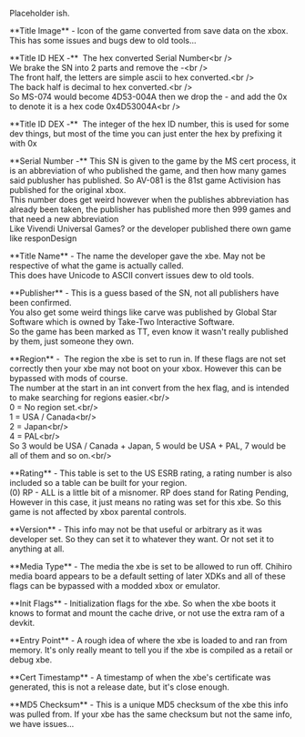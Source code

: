 Placeholder ish.

\*\*Title Image\*\* - Icon of the game converted from save data on the xbox. This has some issues and bugs dew to old tools...  

\*\*Title ID HEX -\*\*  The hex converted Serial Number\<br />  
We brake the SN into 2 parts and remove the -\<br />  
The front half, the letters are simple ascii to hex converted.\<br />  
The back half is decimal to hex converted.\<br />  
So MS-074 would become 4D53-004A then we drop the - and add the 0x to denote it is a hex code 0x4D53004A\<br />

\*\*Title ID DEX -\*\*  The integer of the hex ID number, this is used for some dev things, but most of the time you can just enter the hex by prefixing it with 0x

\*\*Serial Number -\*\* This SN is given to the game by the MS cert process, it is an abbreviation of who published the game, and then how many games  
said publusher has published. So AV-081 is the 81st game Activision has published for the original xbox.  
This number does get weird however when the publishes abbreviation has already been taken, the publisher has published more then 999 games and that need a new abbreviation  
Like Vivendi Universal Games? or the developer published there own game like responDesign

\*\*Title Name\*\* - The name the developer gave the xbe. May not be respective of what the game is actually called.  
This does have Unicode to ASCII convert issues dew to old tools.  

\*\*Publisher\*\* - This is a guess based of the SN, not all publishers have been confirmed.    
You also get some weird things like carve was published by Global Star Software which is owned by Take-Two Interactive Software.  
So the game has been marked as TT, even know it wasn't really published by them, just someone they own.

\*\*Region\*\* -  The region the xbe is set to run in. If these flags are not set correctly then your xbe may not boot on your xbox. However this can be bypassed with mods of course.  
The number at the start in an int convert from the hex flag, and is intended to make searching for regions easier.\<br/>  
0 = No region set.\<br/>  
1 = USA / Canada\<br/>  
2 = Japan\<br/>  
4 = PAL\<br/>  
So 3 would be USA / Canada + Japan, 5 would be USA + PAL, 7 would be all of them and so on.\<br/>

\*\*Rating\*\* - This table is set to the US ESRB rating, a rating number is also included so a table can be built for your region.    
(0) RP - ALL is a little bit of a misnomer. RP does stand for Rating Pending, However in this case, it just means no rating was set for this xbe. So this game is not affected by xbox parental controls.

\*\*Version\*\* - This info may not be that useful or arbitrary as it was developer set. So they can set it to whatever they want. Or not set it to anything at all.  

\*\*Media Type\*\* - The media the xbe is set to be allowed to run off. Chihiro media board appears to be a default setting of later XDKs and all of these flags can be bypassed with a modded xbox or emulator.  

\*\*Init Flags\*\* - Initialization flags for the xbe. So when the xbe boots it knows to format and mount the cache drive, or not use the extra ram of a devkit.  

\*\*Entry Point\*\* - A rough idea of where the xbe is loaded to and ran from memory. It's only really meant to tell you if the xbe is compiled as a retail or debug xbe. 

\*\*Cert Timestamp\*\* - A timestamp of when the xbe's certificate was generated, this is not a release date, but it's close enough. 

\*\*MD5 Checksum\*\* - This is a unique MD5 checksum of the xbe this info was pulled from. If your xbe has the same checksum but not the same info, we have issues...
